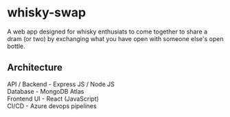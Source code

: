 # whisky-swap
A web app designed for whisky enthusiats to come together to share a dram (or two) by exchanging what you have open with someone else's open bottle. 

## Architecture 

API / Backend - Express JS / Node JS  
Database - MongoDB Atlas  
Frontend UI - React (JavaScript)  
CI/CD - Azure devops pipelines  

